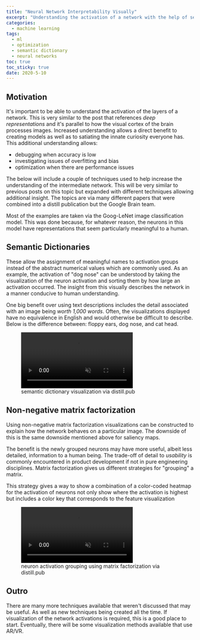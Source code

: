 ```yaml
---
title: "Neural Network Interpretability Visually" 
excerpt: "Understanding the activation of a network with the help of semantic dictionaries and non-neg matrix factorization to increase network performance."
categories:
  - machine learning
tags:
  - ml
  - optimization
  - semantic dictionary
  - neural networks
toc: true
toc_sticky: true
date: 2020-5-10
---
```

<script id="MathJax-script" async src="https://cdnjs.cloudflare.com/ajax/libs/mathjax/2.7.7/MathJax.js?config=TeX-MML-AM_CHTML"></script>

## Motivation
It's important to be able to understand the activation of the layers of a network. This is very similar to the post that references *deep representations* and it's parallel to how the visual cortex of the brain processes images. Increased understanding allows a direct benefit to creating models as well as to satiating the innate curiosity everyone has. This additional understanding allows:
- debugging when accuracy is low
- investigating issues of overfitting and bias
- optimization when there are performance issues

The below will include a couple of techniques used to help increase the understanding of the intermediate network. This will be very similar to previous posts on this topic but expanded with different techniques allowing additional insight. The topics are via many different papers that were combined into a distill publication but the Google Brain team.

Most of the examples are taken via the Goog-LeNet image classification model. This was done because, for whatever reason, the neurons in this model have representations that seem particularly meaningful to a human.

## Semantic Dictionaries
These allow the assignment of meaningful names to activation groups instead of the abstract numerical values which are commonly used. As an example, the activation of "dog nose" can be understood by taking the visualization of the neuron activation and sorting them by how large an activation occurred. The insight from this visually describes the network in a manner conducive to human understanding. 

One big benefit over using text descriptions includes the detail associated with an image being *worth 1,000 words*. Often, the visualizations displayed have no equivalence in English and would otherwise be difficult to describe. Below is the difference between: floppy ears, dog nose, and cat head.

<figure class='align-center'> <video autoplay='autoplay' loop='loop' muted playsinline>
    <source src='{{ site.baseurl }}/assets/posts/nn-interpret-visual/semantic-dictionary.webm' type='video/webm'>
    <source src='{{ site.baseurl }}/assets/posts/nn-interpret-visual/semantic-dictionary.mp4' type='video/mp4'>
  </video>
  <figcaption>semantic dictionary visualization via distill.pub</figcaption>
</figure>

## Non-negative matrix factorization
Using non-negative matrix factorization visualizations can be constructed to explain how the network behaves on a particular image. The downside of this is the same downside mentioned above for saliency maps.

The benefit is the newly grouped neurons may have more useful, albeit less detailed, information to a human being. The trade-off of detail to *usability* is commonly encountered in product development if not in pure engineering disciplines. Matrix factorization gives us different strategies for "grouping" a matrix.

This strategy gives a way to show a combination of a color-coded heatmap for the activation of neurons not only show where the activation is highest but includes a color key that corresponds to the feature visualization

<figure class='align-center'> <video autoplay='autoplay' loop='loop' muted playsinline> <source src='{{ site.baseurl }}/assets/posts/nn-interpret-visual/matrix-factorization.mp4' type='video/mp4'> </video> <figcaption>neuron activation grouping using matrix factorization via distill.pub</figcaption> </figure> 

## Outro
There are many more techniques available that weren't discussed that may be useful. As well as new techniques being created all the time. If visualization of the network activations is required, this is a good place to start. Eventually, there will be some visualization methods available that use AR/VR.